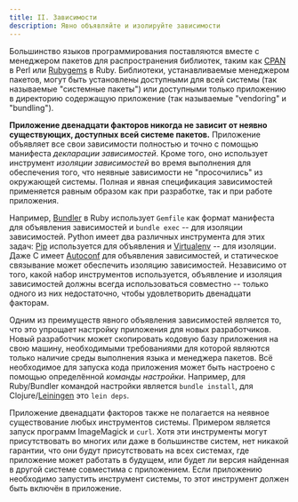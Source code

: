 ```yaml
---
title: II. Зависимости
description: Явно объявляйте и изолируйте зависимости
---
```

Большинство языков программирования поставляются вместе с менеджером пакетов для распространения библиотек, таким как [CPAN](http://www.cpan.org/) в Perl или [Rubygems](http://rubygems.org/) в Ruby. Библиотеки, устанавливаемые менеджером пакетов, могут быть установлены доступными для всей системы (так называемые "системные пакеты") или доступными только приложению в директорию содержащую приложение (так называемые "vendoring" и "bundling").

**Приложение двенадцати факторов никогда не зависит от неявно существующих, доступных всей системе пакетов.** Приложение объявляет все свои зависимости полностью и точно с помощью манифеста *декларации зависимостей*. Кроме того, оно использует инструмент *изоляции зависимостей* во время выполнения для обеспечения того, что неявные зависимости не "просочились" из окружающей системы. Полная и явная спецификация зависимостей применяется равным образом как при разработке, так и при работе приложения.

Например, [Bundler](https://bundler.io/) в Ruby использует `Gemfile` как формат манифеста для объявления зависимостей и `bundle exec` -- для изоляции зависимостей. Python имеет два различных инструмента для этих задач: [Pip](http://www.pip-installer.org/en/latest/) используется для объявления и [Virtualenv](http://www.virtualenv.org/en/latest/) -- для изоляции. Даже C имеет [Autoconf](http://www.gnu.org/s/autoconf/) для объявления зависимостей, и статическое связывание может обеспечить изоляцию зависимостей. Независимо от того, какой набор инструментов используется, объявление и изоляция зависимостей должны всегда использоваться совместно -- только одного из них недостаточно, чтобы удовлетворить двенадцати факторам.

Одним из преимуществ явного объявления зависимостей является то, что это упрощает настройку приложения для новых разработчиков. Новый разработчик может скопировать кодовую базу приложения на свою машину, необходимыми требованиями для которой являются только наличие среды выполнения языка и менеджера пакетов. Всё необходимое для запуска кода приложения может быть настроено с помощью определённой *команды настройки*. Например, для Ruby/Bundler командой настройки является `bundle install`, для Clojure/[Leiningen](https://github.com/technomancy/leiningen#readme) это `lein deps`.

Приложение двенадцати факторов также не полагается на неявное существование любых инструментов системы. Примером является запуск программ ImageMagick и `curl`. Хотя эти инструменты могут присутствовать во многих или даже в большинстве систем, нет никакой гарантии, что они будут присутствовать на всех системах, где приложение может работать в будущем, или будет ли версия найденная в другой системе совместима с приложением. Если приложению необходимо запустить инструмент системы, то этот инструмент должен быть включён в приложение.
